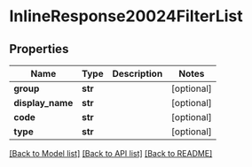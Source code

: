 # InlineResponse20024FilterList

## Properties
Name | Type | Description | Notes
------------ | ------------- | ------------- | -------------
**group** | **str** |  | [optional] 
**display_name** | **str** |  | [optional] 
**code** | **str** |  | [optional] 
**type** | **str** |  | [optional] 

[[Back to Model list]](../README.md#documentation-for-models) [[Back to API list]](../README.md#documentation-for-api-endpoints) [[Back to README]](../README.md)


